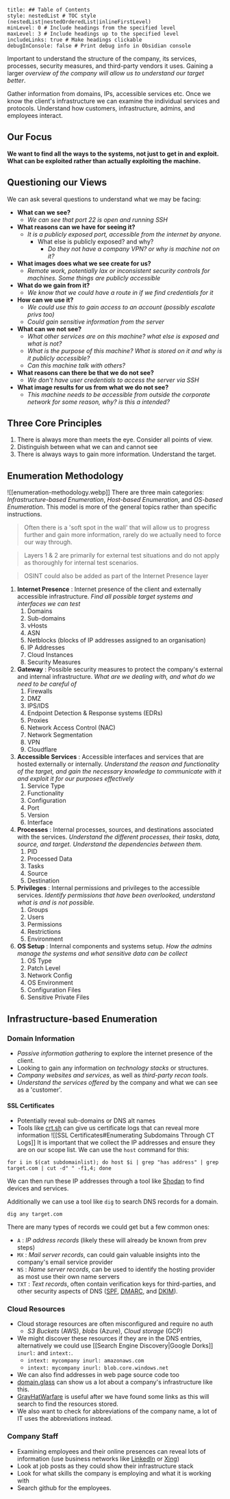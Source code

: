 ```table-of-contents
title: ## Table of Contents
style: nestedList # TOC style (nestedList|nestedOrderedList|inlineFirstLevel)
minLevel: 0 # Include headings from the specified level
maxLevel: 3 # Include headings up to the specified level
includeLinks: true # Make headings clickable
debugInConsole: false # Print debug info in Obsidian console
```
Important to understand the structure of the company, its services, processes, security measures, and third-party vendors it uses. Gaining a larger *overview of the company will allow us to understand our target better*.

Gather information from domains, IPs, accessible services etc. Once we know the client's infrastructure we can examine the individual services and protocols. Understand how customers, infrastructure, admins, and employees interact.
## Our Focus
**We want to find all the ways to the systems, not just to get in and exploit.**
**What can be exploited rather than actually exploiting the machine.**

## Questioning our Views
We can ask several questions to understand what we may be facing:
- **What can we see?**
	- *We can see that port 22 is open and running SSH*
- **What reasons can we have for seeing it?**
	- *It is a publicly exposed port, accessible from the internet by anyone.*
		- What else is publicly exposed? and why?
			- *Do they not have a company VPN? or why is machine not on it?*
- **What images does what we see create for us?**
	- *Remote work, potentially lax or inconsistent security controls for machines. Some things are publicly accessible*
- **What do we gain from it?**
	- *We know that we could have a route in if we find credentials for it*
- **How can we use it?**
	- *We could use this to gain access to an account (possibly escalate privs too)*
	- *Could gain sensitive information from the server*
- **What can we not see?**
	- *What other services are on this machine? what else is exposed and what is not?*
	- *What is the purpose of this machine? What is stored on it and why is it publicly accessible?*
	- *Can this machine talk with others?*
- **What reasons can there be that we do not see?**
	- *We don't have user credentials to access the server via SSH*
- **What image results for us from what we do not see?**
	- *This machine needs to be accessible from outside the corporate network for some reason, why? is this a intended?*

## Three Core Principles
1. There is always more than meets the eye. Consider all points of view.
2. Distinguish between what we can and cannot see
3. There is always ways to gain more information. Understand the target.

## Enumeration Methodology
![[enumeration-methodology.webp]]
There are three main categories: *Infrastructure-based Enumeration*, *Host-based Enumeration*, and *OS-based Enumeration*. This model is more of the general topics rather than specific instructions.
> Often there is a 'soft spot in the wall' that will allow us to progress further and gain more information, rarely do we actually need to force our way through.

> Layers 1 & 2 are primarily for external test situations and do not apply as thoroughly for internal test scenarios.

> OSINT could also be added as part of the Internet Presence layer
1. **Internet Presence** : Internet presence of the client and externally accessible infrastructure. *Find all possible target systems and interfaces we can test*
	1. Domains
	2. Sub-domains
	3. vHosts
	4. ASN
	5. Netblocks (blocks of IP addresses assigned to an organisation)
	6. IP Addresses
	7. Cloud Instances
	8. Security Measures
2. **Gateway** : Possible security measures to protect the company's external and internal infrastructure. *What are we dealing with, and what do we need to be careful of*
	1. Firewalls
	2. DMZ
	3. IPS/IDS
	4. Endpoint Detection & Response systems (EDRs)
	5. Proxies
	6. Network Access Control (NAC)
	7. Network Segmentation
	8. VPN
	9. Cloudflare
3. **Accessible Services** : Accessible interfaces and services that are hosted externally or internally. *Understand the reason and functionality of the target, and gain the necessary knowledge to communicate with it and exploit it for our purposes effectively*
	1. Service Type
	2. Functionality
	3. Configuration
	4. Port
	5. Version
	6. Interface
4. **Processes** : Internal processes, sources, and destinations associated with the services. *Understand the different processes, their tasks, data, source, and target. Understand the dependencies between them.*
	1. PID
	2. Processed Data
	3. Tasks
	4. Source
	5. Destination
5. **Privileges** : Internal permissions and privileges to the accessible services. *Identify permissions that have been overlooked, understand what is and is not possible.*
	1. Groups
	2. Users
	3. Permissions
	4. Restrictions
	5. Environment
6. **OS Setup** : Internal components and systems setup. *How the admins manage the systems and what sensitive data can be collect*
	1. OS Type
	2. Patch Level
	3. Network Config
	4. OS Environment
	5. Configuration Files
	6. Sensitive Private Files

## Infrastructure-based Enumeration
### Domain Information
- *Passive information gathering* to explore the internet presence of the client.
- Looking to gain any information on *technology stacks* or structures.
- *Company websites and services*, as well as *third-party recon tools*.
- *Understand the services offered* by the company and what we can see as a 'customer'.
#### SSL Certificates
- Potentially reveal sub-domains or DNS alt names
- Tools like [crt.sh](https://crt.sh/) can give us certificate logs that can reveal more information
![[SSL Certificates#Enumerating Subdomains Through CT Logs]]
It is important that we collect the IP addresses and ensure they are on our scope list. We can use the `host` command for this:
```shell
for i in $(cat subdomainlist); do host $i | grep "has address" | grep target.com | cut -d" " -f1,4; done
```
We can then run these IP addresses through a tool like [Shodan](https://www.shodan.io/) to find devices and services.

Additionally we can use a tool like `dig` to search DNS records for a domain.
```shell
dig any target.com
```

There are many types of records we could get but a few common ones:
- `A` : *IP address records* (likely these will already be known from prev steps)
- `MX` : *Mail server records*, can could gain valuable insights into the company's email service provider
- `NS` : *Name server records*, can be used to identify the hosting provider as most use their own name servers
- `TXT` : *Text records*, often contain verification keys for third-parties, and other security aspects of DNS ([SPF](https://datatracker.ietf.org/doc/html/rfc7208), [DMARC](https://datatracker.ietf.org/doc/html/rfc7489), and [DKIM](https://datatracker.ietf.org/doc/html/rfc6376)).

### Cloud Resources
- Cloud storage resources are often misconfigured and require no auth
	- *S3 Buckets* (AWS), *blobs* (Azure), *Cloud storage* (GCP)
- We might discover these resources if they are in the DNS entries, alternatively we could use [[Search Engine Discovery|Google Dorks]] `inurl:` and `intext:`.
	- `intext: mycompany inurl: amazonaws.com`
	- `intext: mycompany inurl: blob.core.windows.net`
- We can also find addresses in web page source code too
- [domain.glass](https://domain.glass/) can show us a lot about a company's infrastructure like this.
- [GrayHatWarfare](https://buckets.grayhatwarfare.com/) is useful after we have found some links as this will search to find the resources stored.
- We also want to check for abbreviations of the company name, a lot of IT uses the abbreviations instead.

### Company Staff
- Examining employees and their online presences can reveal lots of information (use business networks like [LinkedIn](https://www.linkedin.com/) or [Xing](https://www.xing.de/))
- Look at job posts as they could show their infrastructure stack
- Look for what skills the company is employing and what it is working with
- Search github for the employees.